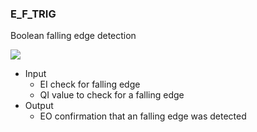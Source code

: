 ### E\_F\_TRIG

Boolean falling edge detection

![](https://user-images.githubusercontent.com/113907528/204898671-3eb058ff-7481-4fc8-a2d4-8cf50f349cee.png)

*   Input
    *   EI check for falling edge
    *   QI value to check for a falling edge
*   Output
    *   EO confirmation that an falling edge was detected
